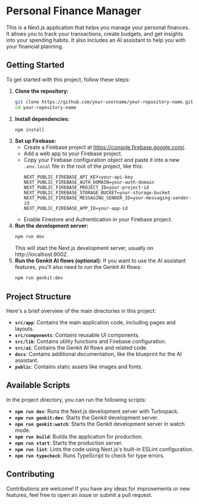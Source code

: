 # Personal Finance Manager

This is a Next.js application that helps you manage your personal finances. It allows you to track your transactions, create budgets, and get insights into your spending habits. It also includes an AI assistant to help you with your financial planning.

## Getting Started

To get started with this project, follow these steps:

1. **Clone the repository:**
   ```bash
   git clone https://github.com/your-username/your-repository-name.git
   cd your-repository-name
   ```
2. **Install dependencies:**
   ```bash
   npm install
   ```
3. **Set up Firebase:**
   - Create a Firebase project at https://console.firebase.google.com/.
   - Add a web app to your Firebase project.
   - Copy your Firebase configuration object and paste it into a new `.env.local` file in the root of the project, like this:
     ```
     NEXT_PUBLIC_FIREBASE_API_KEY=your-api-key
     NEXT_PUBLIC_FIREBASE_AUTH_DOMAIN=your-auth-domain
     NEXT_PUBLIC_FIREBASE_PROJECT_ID=your-project-id
     NEXT_PUBLIC_FIREBASE_STORAGE_BUCKET=your-storage-bucket
     NEXT_PUBLIC_FIREBASE_MESSAGING_SENDER_ID=your-messaging-sender-id
     NEXT_PUBLIC_FIREBASE_APP_ID=your-app-id
     ```
   - Enable Firestore and Authentication in your Firebase project.
4. **Run the development server:**
   ```bash
   npm run dev
   ```
   This will start the Next.js development server, usually on http://localhost:9002.
5. **Run the Genkit AI flows (optional):**
   If you want to use the AI assistant features, you'll also need to run the Genkit AI flows:
   ```bash
   npm run genkit:dev
   ```

## Project Structure

Here's a brief overview of the main directories in this project:

- **`src/app`**: Contains the main application code, including pages and layouts.
- **`src/components`**: Contains reusable UI components.
- **`src/lib`**: Contains utility functions and Firebase configuration.
- **`src/ai`**: Contains the Genkit AI flows and related code.
- **`docs`**: Contains additional documentation, like the blueprint for the AI assistant.
- **`public`**: Contains static assets like images and fonts.

## Available Scripts

In the project directory, you can run the following scripts:

- **`npm run dev`**: Runs the Next.js development server with Turbopack.
- **`npm run genkit:dev`**: Starts the Genkit development server.
- **`npm run genkit:watch`**: Starts the Genkit development server in watch mode.
- **`npm run build`**: Builds the application for production.
- **`npm run start`**: Starts the production server.
- **`npm run lint`**: Lints the code using Next.js's built-in ESLint configuration.
- **`npm run typecheck`**: Runs TypeScript to check for type errors.

## Contributing

Contributions are welcome! If you have any ideas for improvements or new features, feel free to open an issue or submit a pull request.
